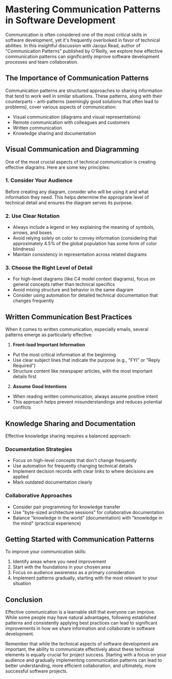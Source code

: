 # Mastering Communication Patterns in Software Development

Communication is often considered one of the most critical skills in software development, yet it's frequently overlooked in favor of technical abilities. In this insightful discussion with Jacqui Read, author of "Communication Patterns" published by O'Reilly, we explore how effective communication patterns can significantly improve software development processes and team collaboration.

## The Importance of Communication Patterns

Communication patterns are structured approaches to sharing information that tend to work well in similar situations. These patterns, along with their counterparts - anti-patterns (seemingly good solutions that often lead to problems), cover various aspects of communication:

- Visual communication (diagrams and visual representations)
- Remote communication with colleagues and customers
- Written communication
- Knowledge sharing and documentation

## Visual Communication and Diagramming

One of the most crucial aspects of technical communication is creating effective diagrams. Here are some key principles:

### 1. Consider Your Audience
Before creating any diagram, consider who will be using it and what information they need. This helps determine the appropriate level of technical detail and ensures the diagram serves its purpose.

### 2. Use Clear Notation
- Always include a legend or key explaining the meaning of symbols, arrows, and boxes
- Avoid relying solely on color to convey information (considering that approximately 4.5% of the global population has some form of color blindness)
- Maintain consistency in representation across related diagrams

### 3. Choose the Right Level of Detail
- For high-level diagrams (like C4 model context diagrams), focus on general concepts rather than technical specifics
- Avoid mixing structure and behavior in the same diagram
- Consider using automation for detailed technical documentation that changes frequently

## Written Communication Best Practices

When it comes to written communication, especially emails, several patterns emerge as particularly effective:

1. **Front-load Important Information**
- Put the most critical information at the beginning
- Use clear subject lines that indicate the purpose (e.g., "FYI" or "Reply Required")
- Structure content like newspaper articles, with the most important details first

2. **Assume Good Intentions**
- When reading written communication, always assume positive intent
- This approach helps prevent misunderstandings and reduces potential conflicts

## Knowledge Sharing and Documentation

Effective knowledge sharing requires a balanced approach:

### Documentation Strategies
- Focus on high-level concepts that don't change frequently
- Use automation for frequently changing technical details
- Implement decision records with clear links to where decisions are applied
- Mark outdated documentation clearly

### Collaborative Approaches
- Consider pair programming for knowledge transfer
- Use "byte-sized architecture sessions" for collaborative documentation
- Balance "knowledge in the world" (documentation) with "knowledge in the mind" (practical experience)

## Getting Started with Communication Patterns

To improve your communication skills:

1. Identify areas where you need improvement
2. Start with the foundations in your chosen area
3. Focus on audience awareness as a primary consideration
4. Implement patterns gradually, starting with the most relevant to your situation

## Conclusion

Effective communication is a learnable skill that everyone can improve. While some people may have natural advantages, following established patterns and consistently applying best practices can lead to significant improvements in how we share information and collaborate in software development.

Remember that while the technical aspects of software development are important, the ability to communicate effectively about these technical elements is equally crucial for project success. Starting with a focus on your audience and gradually implementing communication patterns can lead to better understanding, more efficient collaboration, and ultimately, more successful software projects.